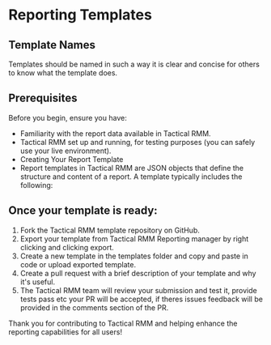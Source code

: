 # Reporting Templates

## Template Names

Templates should be named in such a way it is clear and concise for others to know what the template does. 

## Prerequisites
Before you begin, ensure you have:

- Familiarity with the report data available in Tactical RMM.
- Tactical RMM set up and running, for testing purposes (you can safely use your live environment).
- Creating Your Report Template
- Report templates in Tactical RMM are JSON objects that define the structure and content of a report. A template typically includes the following:

## Once your template is ready:

1. Fork the Tactical RMM template repository on GitHub.
2. Export your template from Tactical RMM Reporting manager by right clicking and clicking export.
3. Create a new template in the templates folder and copy and paste in code or upload exported template.
4. Create a pull request with a brief description of your template and why it's useful.
5. The Tactical RMM team will review your submission and test it, provide tests pass etc your PR will be accepted, if theres issues feedback will be provided in the comments section of the PR.


Thank you for contributing to Tactical RMM and helping enhance the reporting capabilities for all users!
